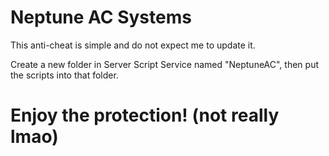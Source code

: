 # Neptune AC Systems
This anti-cheat is simple and do not expect me to update it.

Create a new folder in Server Script Service named "NeptuneAC", then put the scripts into that folder.

# Enjoy the protection! (not really lmao)
